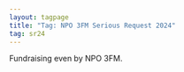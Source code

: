 ```yaml
---
layout: tagpage
title: "Tag: NPO 3FM Serious Request 2024"
tag: sr24
---
```


Fundraising even by NPO 3FM.
